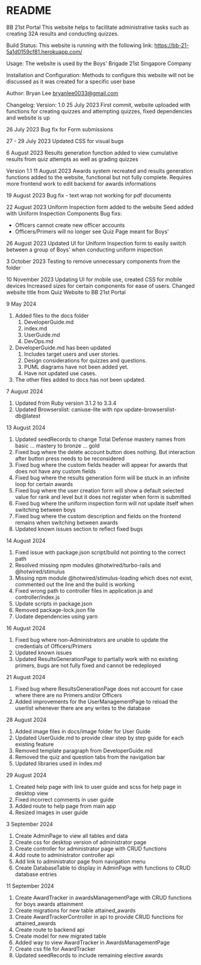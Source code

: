 # README

BB 21st Portal
This website helps to facilitate administrative tasks such as creating 32A results and conducting quizzes.

Build Status: 
This website is running with the following link:
https://bb-21-5a1d0159cf81.herokuapp.com/

Usage:
The website is used by the Boys' Brigade 21st Singapore Company

Installation and Configuration:
Methods to configure this website will not be discussed as it was created for a specific user base

Author:
Bryan Lee bryanlee0033@gmail.com

Changelog:
Version: 1.0
25 July 2023
First commit, website uploaded with functions for creating quizzes and attempting quizzes, fixed dependencies and website is up

26 July 2023
Bug fix for Form submissions

27 - 29 July 2023
Updated CSS for visual bugs

6 August 2023
Results generation function added to view cumulative results from quiz attempts as well as grading quizzes

Version 1.1
11 August 2023
Awards system recreated and results generation functions added to the website, functional but not fully complete.
Requires more frontend work to edit backend for awards informations

19 August 2023
Bug fix - text wrap not working for pdf documents

22 August 2023
Uniform Inspection form added to the website
Seed added with Uniform Inspection Components
Bug fixs:
 - Officers cannot create new officer accounts
 - Officers/Primers will no longer see Quiz Page meant for Boys'

26 August 2023
Updated UI for Uniform Inspection form to easily switch between a group of Boys' when conducting uniform inspection

3 October 2023
Testing to remove unnecessary components from the folder

10 November 2023
Updating UI for mobile use, created CSS for mobile devices
Increased sizes for certain components for ease of users.
Changed website title from Quiz Website to BB 21st Portal

9 May 2024
1. Added files to the docs folder
    1. DeveloperGuide.md
    2. index.md
    3. UserGuide.md
    4. DevOps.md
2. DeveloperGuide.md has been updated
    1. Includes target users and user stories.
    2. Design considerations for quizzes and questions.
    3. PUML diagrams have not been added yet.
    4. Have not updated use cases.
3. The other files added to docs has not been updated.

7 August 2024
1. Updated from Ruby version 3.1.2 to 3.3.4
2. Updated Browserslist: caniuse-lite with npx update-browserslist-db@latest

13 August 2024
1. Updated seedRecords to change Total Defense mastery names from basic ... mastery to bronze ... gold
2. Fixed bug where the delete account button does nothing. But interaction after button press needs to be reconsidered
3. Fixed bug where the custom fields header will appear for awards that does not have any custom fields
4. Fixed bug where the results generation form will be stuck in an infinite loop for certain awards
5. Fixed bug where the user creation form will show a default selected value for rank and level but it does not register when form is submitted
6. Fixed bug where the uniform inspection form will not update itself when switching between boys
7. Fixed bug where the custom description and fields on the frontend remains when switching between awards
8. Updated known issues section to reflect fixed bugs

14 August 2024
1. Fixed issue with package.json script/build not pointing to the correct path
2. Resolved missing npm modules @hotwired/turbo-rails and @hotwired/stimulus
3. Missing npm module @hotwired/stimulus-loading which does not exist, commented out the line and the build is working
4. Fixed wrong path to controller files in application.js and controller/index.js
5. Update scripts in package.json
6. Removed package-lock.json file
7. Uodate dependencies using yarn

16 August 2024
1. Fixed bug where non-Administrators are unable to update the credentials of Officers/Primers
2. Updated known issues
3. Updated ResultsGenerationPage to partially work with no existing primers, bugs are not fully fixed and cannot be redeployed

21 August 2024
1. Fixed bug where ResultsGenerationPage does not account for case where there are no Primers and/or Officers
2. Added improvements for the UserManagementPage to reload the userlist whenever there are any writes to the database

28 August 2024
1. Added image files in docs/image folder for User Guide
2. Updated UserGuide.md to provide clear step by step guide for each existing feature
3. Removed template paragraph from DeveloperGuide.md
4. Removed the quiz and question tabs from the navigation bar
5. Updated libraries used in index.md

29 August 2024
1. Created help page with link to user guide and scss for help page in desktop view
2. Fixed incorrect comments in user guide
3. Added route to help page from main app
4. Resized images in user guide

3 September 2024
1. Create AdminPage to view all tables and data
2. Create css for desktop version of administrator page
3. Create controller for administrator page with CRUD functions
4. Add route to administrator controller api
5. Add link to administrator page from navigation menu
6. Create DatabaseTable to display in AdminPage with functions to CRUD database entries

11 September 2024
1. Create AwardTracker in awardsManagementPage with CRUD functions for boys awards attainment
2. Create migrations for new table attained_awards
3. Create AwardTrackerController in api to provide CRUD functions for attained_awards
4. Create route to backend api
5. Create model for new migrated table
6. Added way to view AwardTracker in AwardsManagementPage
7. Create css file for AwardTracker
8. Updated seedRecords to include remaining elective awards
